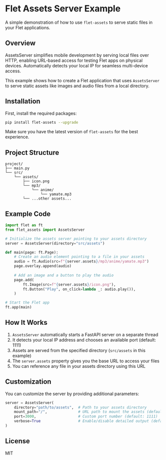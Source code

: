 # Flet Assets Server Example

A simple demonstration of how to use `flet-assets` to serve static files in your Flet applications.

## Overview

AssetsServer simplifies mobile development by serving local files over HTTP, enabling URL-based access for testing Flet apps on physical devices. Automatically detects your local IP for seamless multi-device access.

This example shows how to create a Flet application that uses `AssetsServer` to serve static assets like images and audio files from a local directory.

## Installation

First, install the required packages:

```bash
pip install flet-assets --upgrade
```

Make sure you have the latest version of `flet-assets` for the best experience.

## Project Structure

```
project/
├── main.py
└── src/
    └── assets/
        ├── icon.png
        └── mp3/
            └── anime/
                └── yamate.mp3
        └── ...other assets...
```

## Example Code

```python
import flet as ft
from flet_assets import AssetsServer

# Initialize the assets server pointing to your assets directory
server = AssetsServer(directory="src/assets")

def main(page: ft.Page):
    # Create an audio element pointing to a file in your assets
    audio = ft.Audio(src=f"{server.assets}/mp3/anime/yamate.mp3")
    page.overlay.append(audio)
    
    # Add an image and a button to play the audio
    page.add(
        ft.Image(src=f"{server.assets}/icon.png"),
        ft.Button("Play", on_click=lambda _: audio.play()),
    )

# Start the Flet app
ft.app(main)
```

## How It Works

1. `AssetsServer` automatically starts a FastAPI server on a separate thread
2. It detects your local IP address and chooses an available port (default: 1111)
3. Assets are served from the specified directory (`src/assets` in this example)
4. The `server.assets` property gives you the base URL to access your files
5. You can reference any file in your assets directory using this URL

## Customization

You can customize the server by providing additional parameters:

```python
server = AssetsServer(
    directory="path/to/assets",  # Path to your assets directory
    mount_path="/",              # URL path to mount the assets (default: /)
    port=3000,                   # Custom port number (default: 1111)
    verbose=True                 # Enable/disable detailed output (default: True)
)
```

## License

MIT